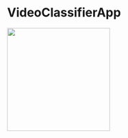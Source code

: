 # VideoClassifierApp
<img src="https://github.com/jzhao004/VideoClassifierApp/assets/33961266/99bee7ba-d642-406a-9381-3feac2bda914" width="240" />
